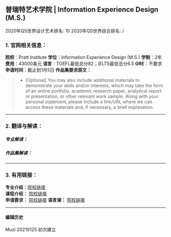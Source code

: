 ## 普瑞特艺术学院 | Information Experience Design (M.S.)

2020年QS世界设计艺术排名: 10
2020年QS世界综合排名: /  

### 1. 官网相关信息：

**院校**：Pratt Institute
**学位**：Information Experience Design (M.S.)
**学制**：2年
**费用**：43000美元
**语言**：TOEFL最低总分82；IELTS最低总分6.5
**GRE**：不要求
**申请时间**：截止到1月5日
**作品集要求原文：**   

> - [Optional] You may also include additional materials to demonstrate your skills and/or interests, which may take the form of an online portfolio, academic research paper, analytical report or presentation, or other relevant work sample. Along with your personal statement, please include a link/URL where we can access these materials and, if necessary, a brief explanation.


---

### 2. 翻译与解读：

##### 专业解读：



##### 作品集解读：



---

### 3. 有用链接：

**专业介绍：**[院校链接](https://www.pratt.edu/academics/information/degrees/information-experience-design-ms/)  
**课程介绍：** [院校链接](https://www.pratt.edu/academics/information/degrees/information-experience-design-ms/)  
**申请要求：** [院校链接](https://www.pratt.edu/admissions/applying/applying-graduate/)
**语言课：** [院校链接](https://www.pratt.edu/admissions/applying/applying-graduate/grad-application-requirement/grad-international/)

---


#### 编辑历史
Muzi 20210125 初次建立
